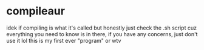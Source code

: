 # compileaur
idek if compiling is what it's called but honestly just check the .sh script cuz everything you need to know is in there, if you have any concerns, just don't use it lol this is my first ever "program" or wtv

